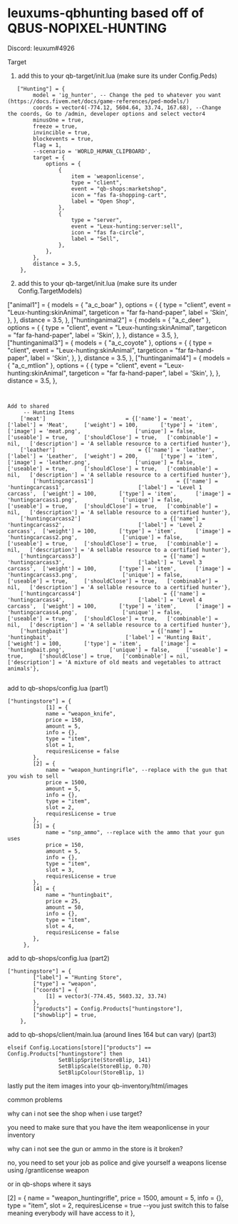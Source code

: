 # leuxums-qbhunting based off of QBUS-NOPIXEL-HUNTING

Discord:
leuxum#4926

Target

1. add this to your qb-target/init.lua (make sure its under Config.Peds)
```
   ["Hunting"] = {
        model = 'ig_hunter', -- Change the ped to whatever you want (https://docs.fivem.net/docs/game-references/ped-models/)
        coords = vector4(-774.12, 5604.64, 33.74, 167.68), --Change the coords, Go to /admin, developer options and select vector4
        minusOne = true,
        freeze = true,
        invincible = true,
        blockevents = true,
        flag = 1,
        --scenario = 'WORLD_HUMAN_CLIPBOARD',
        target = {
            options = {
                {
                    item = 'weaponlicense',
                    type = "client",
                    event = "qb-shops:marketshop",
                    icon = "fas fa-shopping-cart",
                    label = "Open Shop",
                },
                {
                    type = "server",
                    event = "Leux-hunting:server:sell",
                    icon = "fas fa-circle",
                    label = "Sell",
                },
            },
        },
        distance = 3.5,
    },
```
2. add this to your qb-target/init.lua (make sure its under Config.TargetModels)

["animal1"] = {
		models = {
			"a_c_boar"
		},
         options = {
			{
				type = "client",
				event = "Leux-hunting:skinAnimal",
				targeticon = "far fa-hand-paper",
				label = 'Skin',
			},
        },
        distance = 3.5,
    },
    ["huntinganimal2"] = {
		models = {
			"a_c_deer"
		},
         options = {
			{
				type = "client",
				event = "Leux-hunting:skinAnimal",
				targeticon = "far fa-hand-paper",
				label = 'Skin',
			},
        },
        distance = 3.5,
    },
    ["huntinganimal3"] = {
		models = {
			"a_c_coyote"
		},
         options = {
			{
				type = "client",
				event = "Leux-hunting:skinAnimal",
				targeticon = "far fa-hand-paper",
				label = 'Skin',
			},
        },
        distance = 3.5,
    },
    ["huntinganimal4"] = {
		models = {
			"a_c_mtlion"
		},
         options = {
			{
				type = "client",
				event = "Leux-hunting:skinAnimal",
				targeticon = "far fa-hand-paper",
				label = 'Skin',
			},
        },
        distance = 3.5,
    },

```


Add to shared
	 -- Hunting Items
	['meat'] 						 = {['name'] = 'meat', 			 	  	  	['label'] = 'Meat', 	['weight'] = 100, 		['type'] = 'item', 		['image'] = 'meat.png', 				['unique'] = false, 	['useable'] = true, 	['shouldClose'] = true,   ['combinable'] = nil,   ['description'] = 'A sellable resource to a certified hunter'},
	['leather'] 						 = {['name'] = 'leather', 			 	  	  	['label'] = 'Leather', 	['weight'] = 200, 		['type'] = 'item', 		['image'] = 'leather.png', 				['unique'] = false, 	['useable'] = true, 	['shouldClose'] = true,   ['combinable'] = nil,   ['description'] = 'A sellable resource to a certified hunter'},
        ['huntingcarcass1'] 						 = {['name'] = 'huntingcarcass1', 			 	  	  	['label'] = 'Level 1 carcass', 	['weight'] = 100, 		['type'] = 'item', 		['image'] = 'huntingcarcass1.png', 				['unique'] = false, 	['useable'] = true, 	['shouldClose'] = true,   ['combinable'] = nil,   ['description'] = 'A sellable resource to a certified hunter'},
	['huntingcarcass2'] 						 = {['name'] = 'huntingcarcass2', 			 	  	  	['label'] = 'Level 2 carcass', 	['weight'] = 100, 		['type'] = 'item', 		['image'] = 'huntingcarcass2.png', 				['unique'] = false, 	['useable'] = true, 	['shouldClose'] = true,   ['combinable'] = nil,   ['description'] = 'A sellable resource to a certified hunter'},
	['huntingcarcass3'] 						 = {['name'] = 'huntingcarcass3', 			 	  	  	['label'] = 'Level 3 carcass', 	['weight'] = 100, 		['type'] = 'item', 		['image'] = 'huntingcarcass3.png', 				['unique'] = false, 	['useable'] = true, 	['shouldClose'] = true,   ['combinable'] = nil,   ['description'] = 'A sellable resource to a certified hunter'},
	['huntingcarcass4'] 						 = {['name'] = 'huntingcarcass4', 			 	  	  	['label'] = 'Level 4 carcass', 	['weight'] = 100, 		['type'] = 'item', 		['image'] = 'huntingcarcass4.png', 				['unique'] = false, 	['useable'] = true, 	['shouldClose'] = true,   ['combinable'] = nil,   ['description'] = 'A sellable resource to a certified hunter'},
	['huntingbait'] 						 = {['name'] = 'huntingbait', 			 	  	  	['label'] = 'Hunting Bait', 	['weight'] = 100, 		['type'] = 'item', 		['image'] = 'huntingbait.png', 				['unique'] = false, 	['useable'] = true, 	['shouldClose'] = true,   ['combinable'] = nil,   ['description'] = 'A mixture of old meats and vegetables to attract animals'},
			    		    
````
add to qb-shops/config.lua (part1)
````
["huntingstore"] = {
            [1] = {
            name = "weapon_knife",
            price = 150,
            amount = 5,
            info = {},
            type = "item",
            slot = 1,
            requiresLicense = false
        },
        [2] = {
            name = "weapon_huntingrifle", --replace with the gun that you wish to sell
            price = 1500,
            amount = 5,
            info = {},
            type = "item",
            slot = 2,
            requiresLicense = true
        },
        [3] = {
            name = "snp_ammo", --replace with the ammo that your gun uses
            price = 150,
            amount = 5,
            info = {},
            type = "item",
            slot = 3,
            requiresLicense = true
        },
        [4] = {
            name = "huntingbait",
            price = 25,
            amount = 50,
            info = {},
            type = "item",
            slot = 4,
            requiresLicense = false
        },
     },
````
add to qb-shops/config.lua (part2)
````
["huntingstore"] = {
        ["label"] = "Hunting Store",
        ["type"] = "weapon",
        ["coords"] = {
            [1] = vector3(-774.45, 5603.32, 33.74)
        },
        ["products"] = Config.Products["huntingstore"],
        ["showblip"] = true,
    },
````
add to qb-shops/client/main.lua (around lines 164 but can vary) (part3)
````
elseif Config.Locations[store]["products"] == Config.Products["huntingstore"] then
				SetBlipSprite(StoreBlip, 141)
				SetBlipScale(StoreBlip, 0.70)
				SetBlipColour(StoreBlip, 1)
````
lastly put the item images into your qb-inventory/html/images

common problems

why can i not see the shop when i use target?

you need to make sure that you have the item weaponlicense in your inventory

why can i not see the gun or ammo in the store is it broken?

no, you need to set your job as police and give yourself a weapons license using
/grantlicense <id> weapon

or in qb-shops where it says

[2] = {
            name = "weapon_huntingrifle",
            price = 1500,
            amount = 5,
            info = {},
            type = "item",
            slot = 2,
            requiresLicense = true --you just switch this to false meaning everybody will have access to it
        },
